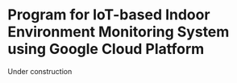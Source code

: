 # Program for IoT-based Indoor Environment Monitoring System using Google Cloud Platform

Under construction
